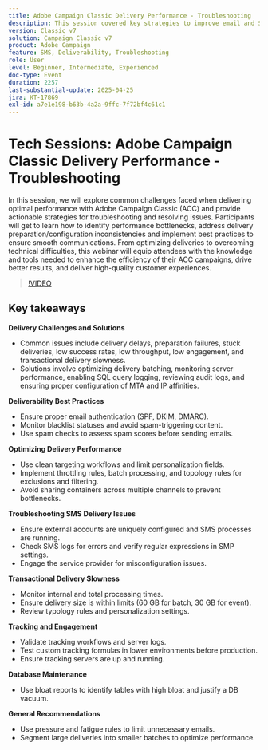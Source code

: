 ```yaml
---
title: Adobe Campaign Classic Delivery Performance - Troubleshooting
description: This session covered key strategies to improve email and SMS delivery performance using Adobe Campaign. It addressed common challenges like delivery delays, low throughput, and transactional slowness, offering solutions such as batching optimization, SQL logging, and server performance monitoring. Deliverability best practices included proper email authentication (SPF, DKIM, DMARC), blacklist monitoring, and spam checks. For enhanced performance, experts recommended clean workflows, throttling rules, and avoiding shared containers. SMS delivery tips focused on proper external account setup and log analysis. The session also emphasized tracking validation, database maintenance using bloat reports, and applying pressure/fatigue rules to boost engagement. A session recording will be shared via email and posted on the Adobe Experience site.
version: Classic v7
solution: Campaign Classic v7
product: Adobe Campaign
feature: SMS, Deliverability, Troubleshooting
role: User
level: Beginner, Intermediate, Experienced
doc-type: Event
duration: 2257
last-substantial-update: 2025-04-25
jira: KT-17869
exl-id: a7e1e198-b63b-4a2a-9ffc-7f72bf4c61c1
---
```

# Tech Sessions: Adobe Campaign Classic Delivery Performance - Troubleshooting

In this session, we will explore common challenges faced when delivering optimal performance with Adobe Campaign Classic (ACC) and provide actionable strategies for troubleshooting and resolving issues. Participants will get to learn how to identify performance bottlenecks, address delivery preparation/configuration inconsistencies and implement best practices to ensure smooth communications. From optimizing deliveries to overcoming technical difficulties, this webinar will equip attendees with the knowledge and tools needed to enhance the efficiency of their ACC campaigns, drive better results, and deliver high-quality customer experiences.

>[!VIDEO](https://video.tv.adobe.com/v/3457826/?learn=on&enablevpops)

## Key takeaways

**Delivery Challenges and Solutions**

* Common issues include delivery delays, preparation failures, stuck deliveries, low success rates, low throughput, low engagement, and transactional delivery slowness.
* Solutions involve optimizing delivery batching, monitoring server performance, enabling SQL query logging, reviewing audit logs, and ensuring proper configuration of MTA and IP affinities.

**Deliverability Best Practices**

* Ensure proper email authentication (SPF, DKIM, DMARC).
* Monitor blacklist statuses and avoid spam-triggering content.
* Use spam checks to assess spam scores before sending emails.

**Optimizing Delivery Performance**

* Use clean targeting workflows and limit personalization fields.
* Implement throttling rules, batch processing, and topology rules for exclusions and filtering.
* Avoid sharing containers across multiple channels to prevent bottlenecks.

**Troubleshooting SMS Delivery Issues**

* Ensure external accounts are uniquely configured and SMS processes are running.
* Check SMS logs for errors and verify regular expressions in SMP settings.
* Engage the service provider for misconfiguration issues.

**Transactional Delivery Slowness**

* Monitor internal and total processing times.
* Ensure delivery size is within limits (60 GB for batch, 30 GB for event).
* Review typology rules and personalization settings.

**Tracking and Engagement**

* Validate tracking workflows and server logs.
* Test custom tracking formulas in lower environments before production.
* Ensure tracking servers are up and running.

**Database Maintenance**

* Use bloat reports to identify tables with high bloat and justify a DB vacuum.

**General Recommendations**

* Use pressure and fatigue rules to limit unnecessary emails.
* Segment large deliveries into smaller batches to optimize performance.

